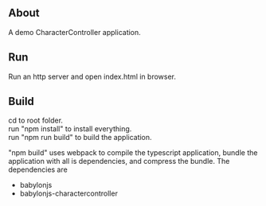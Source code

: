 ## About
A demo CharacterController application.

## Run
Run an http server and open index.html in browser.

## Build
cd to root folder.  
run "npm install" to install everything.  
run "npm run build" to build the application.    
  
"npm build" uses webpack to compile the typescript application, bundle the application with all is dependencies, and compress the bundle.
The dependencies are
* babylonjs
* babylonjs-charactercontroller

